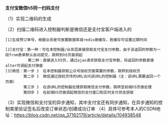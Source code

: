 ****支付宝微信h5同一扫码支付****

（1）实现二维码的生成

（2）扫描二维码进入控制器判断是微信还是支付宝客户端进入的

    [1]生成预订单号，根据业务是可放置数据库或redis做缓存，若缓存可设置过期时间

    [2]支付宝：第一种：可在本控制器/业务层直接获取支付宝支付参数，由于该返回的参数为一段from表单默认自动提交，跳转到h5页面调起
              第二种：直接进入h5页，通过ajax请求获取支付宝参数，将返回的参数直接alter可调起支付弹窗
    [3]微信：第一步 》 在本控制器获取公众号授权页面需要的参数，跳转到授权页
            第二步 》 微信通过授权页传的URL访问该URL的控制器（注：该URL需要返回一个页面）
            第三步 》 在该URL的控制器处理获取微信支付参数，跳转至前端h5页做处理
            第四步 》 在前端h5页做调起微信的支付窗口和实时支付状态获取

（3）实现微信和支付宝的异步通知，其中支付宝还有同步通知，在异步通知的控制类里验证签名后改变订单状态/创建成功订单
（4）具体可参考本人的CSDN地址：https://blog.csdn.net/qq_37162179/article/details/104938548
